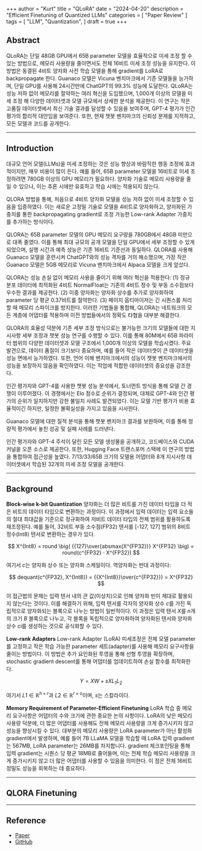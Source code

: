 +++
author = "Kurt"
title = "QLoRA"
date = "2024-04-20"
description = "Efficient Finetuning of Quantized LLMs"
categories = [
    "Paper Review"
]
tags = [
    "LLM",
    "Quantization",
]
draft = true
+++

## Abstract

QLoRA는 단일 48GB GPU에서 65B parameter 모델을 효율적으로 미세 조정 할 수 있는 방법으로, 메모리 사용량을 줄이면서도 전체 16비트 미세 조정 성능을 유지한다. 이 방법은 동결된 4비트 양자화 사전 학습 모델을 통해 gradient를 LoRA로 backpropagate 한다. Guanaco 모델은 Vicuna 벤치마크에서 기존 모델들을 능가하며, 단일 GPU를 사용해 24시간만에 ChatGPT의 99.3% 성능에 도달한다. QLoRA는 성능 저하 없이 메모리를 절약하는 여러 혁신을 도입했으며, 1,000개 이상의 모델을 미세 조정 해 다양한 데이터셋과 모델 규모에서 상세한 분석을 제공한다. 이 연구는 작은 고품질 데이터셋에서 최신 기술 결과를 달성할 수 있음을 보여주며, GPT-4 평가가 인간 평가의 합리적 대안임을 보여준다. 또한, 현재 챗봇 벤치마크의 신뢰성 문제를 지적하고, 모든 모델과 코드를 공개한다.

---

## Introduction

대규모 언어 모델(LLMs)을 미세 조정하는 것은 성능 향상과 바람직한 행동 조정에 효과적이지만, 매우 비용이 많이 든다. 예를 들어, 65B parameter 모델을 16비트로 미세 조정하려면 780GB 이상의 GPU 메모리가 필요하다. 양자화 기술로 메모리 사용량을 줄일 수 있으나, 이는 추론 시에만 유효하고 학습 시에는 적용되지 않는다.

QLORA 방법을 통해, 처음으로 4비트 양자화 모델을 성능 저하 없이 미세 조정할 수 있음을 입증하였다. 이는 새로운 고정밀 기술로 모델을 4비트로 양자화하고, 양자화된 가중치를 통한 backpropagating gradient로 조정 가능한 Low-rank Adapter 가중치를 추가하는 방식이다.

QLORA는 65B parameter 모델의 GPU 메모리 요구량을 780GB에서 48GB 미만으로 대폭 줄였다. 이를 통해 최대 규모의 공개 모델을 단일 GPU에서 세부 조정할 수 있게 되었으며, 실행 시간과 예측 성능은 기존 16비트 기준선과 동일하다. QLORA를 사용해 Guanaco 모델을 훈련시켜 ChatGPT와의 성능 격차를 거의 해소했으며, 가장 작은 Guanaco 모델은 5GB 메모리로 Vicuna 벤치마크에서 Alpaca 모델을 크게 앞섰다.

QLORA는 성능 손실 없이 메모리 사용을 줄이기 위해 여러 혁신을 적용한다: (1) 정규 분포 데이터에 최적화된 4비트 NormalFloat는 기존의 4비트 정수 및 부동 소수점보다 우수한 결과를 제공한다. (2) 이중 양자화는 양자화 상수를 추가로 양자화하여 parameter 당 평균 0.37비트를 절약한다. (3) 페이지 옵티마이저는 긴 시퀀스를 처리할 때 메모리 스파이크를 방지한다. 이러한 기법들을 통합해, QLORA는 네트워크의 모든 계층에 어댑터를 적용하며 이전 방법들에서의 정확도 타협을 대부분 해결한다.

QLORA의 효율성 덕분에 기존 세부 조정 방식으로는 불가능한 크기의 모델들에 대한 지시사항 세부 조정과 챗봇 성능 연구를 수행할 수 있다. 이를 통해 80M에서 65B 파라미터 범위의 다양한 데이터셋과 모델 구조에서 1,000개 이상의 모델을 학습시켰다. 주요 발견으로, 데이터 품질이 크기보다 중요하며, 예를 들어 작은 데이터셋이 큰 데이터셋을 성능 면에서 능가하였다. 또한, 언어 이해 벤치마크에서의 성능이 챗봇 벤치마크에서의 성능을 보장하지 않음을 확인하였다. 이는 작업에 적합한 데이터셋의 중요성을 강조한다.

인간 평가자와 GPT-4를 사용한 챗봇 성능 분석에서, 토너먼트 방식을 통해 모델 간 경쟁이 이루어졌다. 이 경쟁에서는 Elo 점수로 순위가 결정되며, 대체로 GPT-4와 인간 평가의 순위가 일치하지만 강한 불일치 사례도 발견되었다. 이는 모델 기반 평가가 비용 효율적이긴 하지만, 일정한 불확실성을 가지고 있음을 시사한다.

Guanaco 모델에 대한 질적 분석을 통해 챗봇 벤치마크 결과를 보완하며, 이를 통해 정량적 평가에서 놓친 성공 및 실패 사례를 드러낸다.

인간 평가자와 GPT-4 주석이 달린 모든 모델 생성물을 공개하고, 코드베이스와 CUDA 커널을 오픈 소스로 제공한다. 또한, Hugging Face 트랜스포머 스택에 이 연구의 방법을 통합하여 접근성을 높였다. 7/13/33/65B 크기의 모델용 어댑터와 8개 지시사항 데이터셋에서 학습된 32개의 미세 조정 모델을 공개한다.

---

## Background

**Block-wise k-bit Quantization** 양자화는 더 많은 비트를 가진 데이터 타입을 더 적은 비트의 데이터 타입으로 변환하는 과정이다. 이 과정에서 입력 데이터는 입력 요소들의 절대 최대값을 기준으로 정규화하여 저비트 데이터 타입의 전체 범위를 활용하도록 재조정된다. 예를 들어, 32비트 부동 소수점(FP32) 텐서를 [-127, 127] 범위의 8비트 정수(Int8) 텐서로 변환하는 경우가 있다.

$$ X^{Int8} = round \big( {{127}\over{absmax(X^{FP32}}} X^{FP32} \big) = round(c^{FP32} · X^{FP32}) $$

여기서 $c$는 양자화 상수 또는 양자화 스케일이다. 역양자화는 반대 과정이다:

$$ dequant(c^{FP32}, X^{Int8}) = {{X^{Int8}}\over{c^{FP32}}} = X^{FP32} $$

이 접근법의 문제는 입력 텐서 내의 큰 값(이상치)으로 인해 양자화 빈이 제대로 활용되지 않는다는 것이다. 이를 해결하기 위해, 입력 텐서를 각자의 양자화 상수 $c$를 가진 독립적으로 양자화되는 블록으로 나누는 방법이 일반적이다. 이 과정은 입력 텐서 $X$를 $n$개의 크기 $B$ 블록으로 나누고, 각 블록을 독립적으로 양자화하여 양자화된 텐서와 양자화 상수 ci를 생성하는 것으로 공식화할 수 있다.

**Low-rank Adapters** Low-rank Adapter (LoRA) 미세조정은 전체 모델 parameter를 고정하고 작은 학습 가능한 parameter 세트(adapter)를 사용해 메모리 요구사항을 줄이는 방법이다. 이 방법은 추가 요인화된 투영을 통해 선형 투영을 확장하며, stochastic gradient descent를 통해 어댑터를 업데이트하여 손실 함수를 최적화한다.

$$ Y = XW + sXL_1 L_2 $$

여기서 $L1 \in \mathbb{R}^{h×r}$과 $L2 \in \mathbb{R}^{r×o}$이며, $s$는 스칼라이다.

**Memory Requirement of Parameter-Efficient Finetuning** LoRA 학습 중 메모리 요구사항은 어댑터의 수와 크기에 관한 중요한 논의 사항이다. LoRA의 낮은 메모리 사용량 덕분에, 더 많은 어댑터를 사용해도 전체 메모리 사용량을 크게 증가시키지 않고 성능을 향상시킬 수 있다. 대부분의 메모리 사용량은 LoRA parameter가 아닌 활성화 gradient에서 발생하며, 예를 들어 7B LLaMA 모델을 학습할 때 LoRA 입력 gradient는 567MB, LoRA parameter는 26MB를 차지합니다. gradient 체크포인팅을 통해 입력 gradient는 시퀀스 당 평균 18MB로 줄어들며, 이는 전체 학습 메모리 사용량을 크게 증가시키지 않고 더 많은 어댑터를 사용할 수 있음을 의미한다. 이 점은 전체 16비트 정밀도 성능을 회복하는 데 중요하다.

---

## QLORA Finetuning





---

## Reference

* [Paper](https://arxiv.org/pdf/2305.14314.pdf)
* [GitHub](https://github.com/artidoro/qlora)